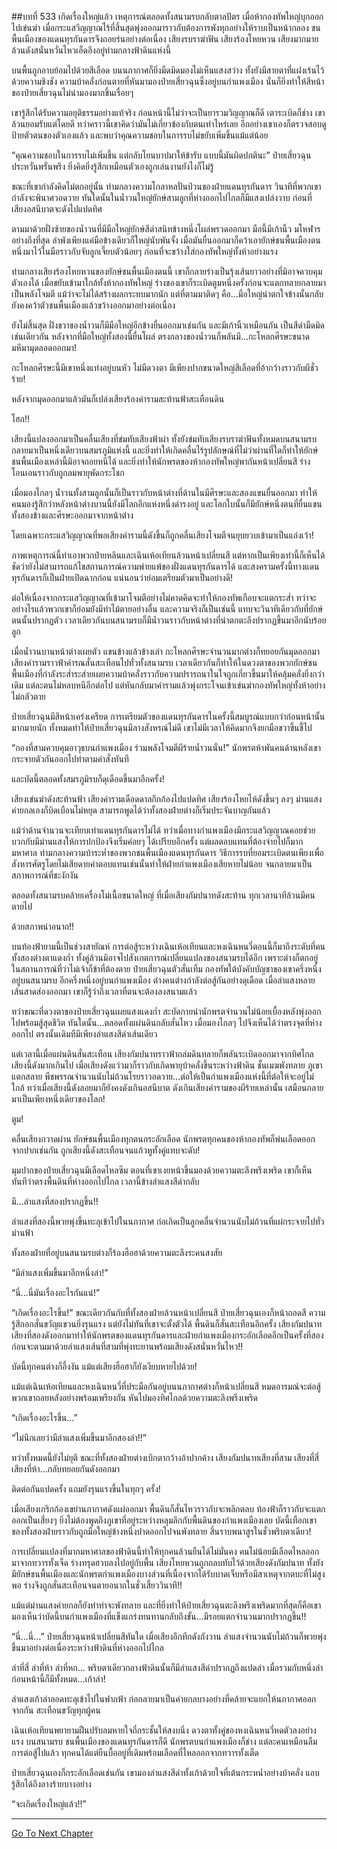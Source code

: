 ##บทที่ 533 เกิดเรื่องใหญ่แล้ว
เหตุการณ์ตลอดทั้งสนามรบกลับตาลปัตร เมื่อห้ากองทัพใหญ่บุกออกไปเข่นฆ่า เมื่อกระแสวิญญาณไร้ที่สิ้นสุดพุ่งออกมาราวกับต้องการพังทุกอย่างให้ราบเป็นหน้ากลอง ชนพื้นเมืองของแดนทุรกันดารจึงถอยร่นอย่างต่อเนื่อง เสียงรบราฆ่าฟัน เสียงร้องโหยหวน เสียงมากมายล้วนดังสนั่นหวั่นไหวเอ็ดอึงอยู่ท่ามกลางฟ้าดินแห่งนี้

บนพื้นถูกอาบย้อมไปด้วยสีเลือด บนนภากาศก็ยิ่งมืดมิดมองไม่เห็นแสงสว่าง ทั้งยังมีสายตาที่แฝงเร้นไว้ด้วยความชิงชัง ความบ้าคลั่งก่อนตายที่หันมามองป๋ายเสี่ยวฉุนซึ่งอยู่บนกำแพงเมือง นั่นก็ยิ่งทำให้สีหน้าของป๋ายเสี่ยวฉุนไม่น่ามองมากขึ้นเรื่อยๆ

เขารู้สึกได้รับความอยุติธรรมอย่างแท้จริง ก่อนหน้านี้ไม่ว่าจะเป็นยารวมวิญญาณก็ดี เตาระเบิดก็ช่าง เขาล้วนยอมรับแต่โดยดี ทว่าคราวนี้เขาคิดว่ามันไม่เกี่ยวข้องกับตนเท่าไหร่เลย อีกอย่างเขาเองก็ตรวจสอบดูป้ายตัวตนของตัวเองแล้ว และพบว่าคุณความชอบในการรบไม่ขยับเพิ่มขึ้นแม้แต่น้อย

“คุณความชอบในการรบไม่เพิ่มขึ้น แต่กลับโยนบาปมาให้ข้ารับ แบบนี้มันผิดปกตินะ” ป๋ายเสี่ยวฉุนประหวั่นพรั่นพรึง ยิ่งคิดยิ่งรู้สึกเหมือนตัวเองถูกเล่นงานยังไงก็ไม่รู้

ขณะที่เขากำลังคิดไม่ตกอยู่นั้น ท่ามกลางความโกลาหลปั่นป่วนของฝ่ายแดนทุรกันดาร วินาทีที่พวกเขากำลังจะพินาศวอดวาย ทันใดนั้นในน้ำวนใหญ่ยักษ์สามลูกที่ห่างออกไปไกลก็มีแสงเปล่งวาบ ก่อนที่เสียงอสนีบาตจะดังไปแปดทิศ

ตามมาด้วยฝั่งซ้ายของน้ำวนที่มีมือใหญ่ยักษ์สีดำสนิทข้างหนึ่งโผล่พรวดออกมา มือนี้มีเก้านิ้ว มโหฬารอย่างถึงที่สุด ลำพังเพียงแค่มือข้างเดียวก็ใหญ่นับพันจั้ง เมื่อมันยื่นออกมาก็คว้าเอายักษ์ชนพื้นเมืองตนหนึ่งมาไว้ในมือราวกับจับลูกเจี๊ยบตัวน้อยๆ ก่อนที่จะขว้างใส่กองทัพใหญ่ทั้งห้าอย่างแรง

ท่ามกลางเสียงร้องโหยหวนของยักษ์ชนพื้นเมืองตนนี้ เขาก็กลายร่างเป็นรุ้งเส้นยาวอย่างที่มิอาจควบคุมตัวเองได้ เมื่อขยับเข้ามาใกล้ทั้งห้ากองทัพใหญ่ ร่างของเขาก็ระเบิดตูมหนึ่งครั้งก่อนจะแตกทลายกลายมาเป็นพลังโจมตี แม้ว่าจะไม่ได้สร้างผลกระทบมากนัก แต่ที่ตามมาติดๆ คือ...มือใหญ่น่าตกใจข้างนั้นกลับยังคงคว้าตัวชนพื้นเมืองแล้วขว้างออกมาอย่างต่อเนื่อง

ยังไม่สิ้นสุด ฝั่งขวาของน้ำวนก็มีมือใหญ่อีกข้างยื่นออกมาเช่นกัน และมีเก้านิ้วเหมือนกัน เป็นสีดำมืดมิดเช่นเดียวกัน หลังจากที่มือใหญ่ทั้งสองนี้ยื่นโผล่ ตรงกลางของน้ำวนก็พลันมี...กะโหลกศีรษะขนาดมหึมามุดลอดออกมา!

กะโหลกศีรษะนี้มีเขาหนึ่งแท่งอยู่บนหัว ไม่มีดวงตา มีเพียงปากขนาดใหญ่สีเลือดที่อ้ากว้างราวกับผีชั่วร้าย!

หลังจากมุดออกมาแล้วมันก็เปล่งเสียงร้องคำรามสะท้านฟ้าสะเทือนดิน

โฮก!!

เสียงนี้แปลงออกมาเป็นคลื่นเสียงที่ข่มทับเสียงฟ้าผ่า ทั้งยังข่มทับเสียงรบราฆ่าฟันทั้งหมดบนสนามรบ กลายมาเป็นหนึ่งเดียวบนสมรภูมิแห่งนี้ และยิ่งทำให้เกิดคลื่นไร้รูปลักษณ์ที่ไม่ว่าผ่านที่ใดก็ทำให้ยักษ์ชนพื้นเมืองเหล่านี้มิอาจถอยหนีได้ และยิ่งทำให้นักพรตของห้ากองทัพใหญ่พากันหน้าเปลี่ยนสี ร่างโอนเอนราวกับถูกลมพายุพัดกระโชก

เมื่อมองไกลๆ น้ำวนทั้งสามลูกนั้นก็เป็นราวกับหน้าต่างที่ด้านในมีศีรษะและสองแขนยื่นออกมา ทำให้คนมองรู้สึกว่าหลังหน้าต่างบานนี้ยังมีโลกอีกแห่งหนึ่งดำรงอยู่ และโลกใบนั้นก็มียักษ์หนึ่งตนที่ยื่นแขนทั้งสองข้างและศีรษะออกมาจากหน้าต่าง

โดยเฉพาะกระแสวิญญาณที่พอเสียงคำรามนี้ดังขึ้นก็ถูกคลื่นเสียงโจมตีจนยุบยวบเข้ามาเป็นแอ่งเว้า!

ภาพเหตุการณ์นี้ทำเอาพวกป๋ายหลินและเฉินเห้อเทียนล้วนหน้าเปลี่ยนสี แต่หากเป็นเพียงเท่านี้ก็เห็นได้ชัดว่ายังไม่สามารถแก้ไขสถานการณ์ความพ่ายแพ้ของฝั่งแดนทุรกันดารได้ และสงครามครั้งนี้ทางแดนทุรกันดารก็เป็นฝ่ายเปิดฉากก่อน แน่นอนว่าย่อมเตรียมตัวมาเป็นอย่างดี!

ต่อให้เนื่องจากกระแสวิญญาณที่เข้ามาโจมตีอย่างไม่คาดคิดจะทำให้กองทัพเกือบจะแตกระส่ำ ทว่าจะอย่างไรแล้วพวกเขาก็ย่อมยังมีท่าไม้ตายอย่างอื่น และความจริงก็เป็นเช่นนี้ แทบจะวินาทีเดียวกับที่ยักษ์ตนนั้นปรากฏตัว เวลาเดียวกันบนสนามรบก็มีน้ำวนราวกับหน้าต่างที่น่าตกตะลึงปรากฏขึ้นมาอีกนับร้อยลูก

เมื่อน้ำวนบานหน้าต่างเผยตัว แขนข้างแล้วข้างเล่า กะโหลกศีรษะจำนวนมากต่างก็ทยอยกันมุดออกมา เสียงคำรามราวฟ้าคำรณสั่นสะเทือนไปทั่วทั้งสนามรบ เวลาเดียวกันก็ทำให้ในดวงตาของพวกยักษ์ชนพื้นเมืองที่กำลังระส่ำระส่ายเผยความบ้าคลั่งราวกับความปรารถนาในใจถูกเกี่ยวขึ้นมาให้คลุ้มคลั่งยิ่งกว่าเดิม แต่ละตนไม่หลบหนีอีกต่อไป แต่หันกลับมาคำรามแล้วพุ่งกระโจนเข้าเข่นฆ่ากองทัพใหญ่ทั้งห้าอย่างไม่กลัวตาย

ป๋ายเสี่ยวฉุนมีสีหน้าเคร่งเครียด การเตรียมตัวของแดนทุรกันดารในครั้งนี้สมบูรณ์แบบกว่าก่อนหน้านั้นมากมายนัก ทั้งหมดทำให้ป๋ายเสี่ยวฉุนมีลางสังหรณ์ไม่ดี เขาไม่มีเวลาให้คิดมากจึงยกมือขวาขึ้นชี้ไป

“กองที่สามควบคุมอาวุธบนกำแพงเมือง ร่วมพลังโจมตีผีร้ายน้ำวนนั่น!” นักพรตห้าพันคนด้านหลังเขากระจายตัวกันออกไปทำตามคำสั่งทันที

และบัดนี้ตลอดทั้งสมรภูมิรบก็ดุเดือดขึ้นมาอีกครั้ง!

เสียงเข่นฆ่าดังสะท้านฟ้า เสียงคำรามเดือดดาลกึกก้องไปแปดทิศ เสียงร้องโหยไห้ดังขึ้นๆ ลงๆ ม่านแสงค่ายกลเองก็บิดเบือนไม่หยุด สามารถพูดได้ว่าทั้งสองฝ่ายต่างก็เริ่มประจันบาญกันแล้ว

แม้ว่าด้านจำนวนจะเทียบเท่าแดนทุรกันดารไม่ได้ ทว่าเมื่อทางกำแพงเมืองมีกระแสวิญญาณคอยช่วย บวกกับมีม่านแสงให้การปกป้องจึงเริ่มค่อยๆ ได้เปรียบอีกครั้ง แต่ผลตอบแทนที่ต้องจ่ายไปก็มากมหาศาล
ท่ามกลางความบ้าระห่ำของพวกชนพื้นเมืองแดนทุรกันดาร วิธีการรบที่ยอมระเบิดตนเพียงเพื่อสังหารศัตรูโดยไม่เสียดายค่าตอบแทนเช่นนั้นทำให้ฝ่ายกำแพงเมืองเสียหายไม่น้อย จนกลายมาเป็นสภาพการณ์ที่ชะงักงัน

ตลอดทั้งสนามรบคล้ายเครื่องโม่เนื้อขนาดใหญ่ ที่เมื่อเสียงกัมปนาทดังสะท้าน ทุกเวลานาทีล้วนมีคนตายไป

ด้วยสภาพน่าอนาถ!!

บนท้องฟ้ายามนี้เป็นช่วงสายัณห์ การต่อสู้ระหว่างเฉินเห้อเทียนและหงเฉินหนวี่ตอนนี้ก็มาถึงระดับที่คนทั้งสองต่างตาแดงก่ำ ทั้งคู่ล้วนมิอาจไปสังเกตการณ์เปลี่ยนแปลงของสนามรบได้อีก เพราะต่างก็ตกอยู่ในสถานการณ์ที่ว่าไม่เจ้าก็ข้าที่ต้องตาย
ป๋ายเสี่ยวฉุนตัวสั่นเทิ้ม กองทัพใต้บังคับบัญชาของเขาครึ่งหนึ่งอยู่บนสนามรบ อีกครึ่งหนึ่งอยู่บนกำแพงเมือง ต่างคนต่างกำลังต่อสู้กันอย่างดุเดือด เมื่อลำแสงหลายเส้นสาดส่องออกมา เขาก็รู้ว่าถึงเวลาที่ตนจะต้องลงสนามแล้ว

ทว่าขณะที่ดวงตาของป๋ายเสี่ยวฉุนเผยแสงแดงก่ำ สะบัดกายนำนักพรตจำนวนไม่น้อยเบื้องหลังพุ่งออกไปพร้อมสู้สุดชีวิต ทันใดนั้น...ตลอดทั้งแผ่นดินกลับสั่นไหว เมื่อมองไกลๆ ไปจึงเห็นได้ว่าตรงจุดที่ห่างออกไป ตรงนั้นเดิมทีมีเพียงลำแสงสีดำเส้นเดียว

แต่เวลานี้เมื่อแผ่นดินสั่นสะเทือน เสียงกัมปนาทราวฟ้าถล่มดินทลายก็พลันระเบิดออกมาจากทิศไกล เสียงนี้ดังมากเกินไป เมื่อเสียงดังแว่วมาก็ราวกับเกิดพายุบ้าคลั่งขึ้นระหว่างฟ้าดิน ชั้นเมฆพังทลาย ภูเขาแตกสลาย พืชพรรณจำนวนนับไม่ถ้วนโรยราวอดวาย...ต่อให้เป็นกำแพงเมืองแห่งนี้ที่ต่อให้จะอยู่ไม่ใกล้ ทว่าเมื่อเสียงนี้ดังลอยมาก็ยังคงดังเกินอสนีบาต ดังเกินเสียงคำรามของผีร้ายเหล่านั้น เสมือนกลายมาเป็นเพียงหนึ่งเดียวของโลก!

ตูม!

คลื่นเสียงกวาดผ่าน ยักษ์ชนพื้นเมืองทุกตนกระอักเลือด นักพรตทุกคนของห้ากองทัพก็พ่นเลือดออกจากปากเช่นกัน ถูกเสียงนี้ดังสะเทือนจนแก้วหูทั้งคู่แทบจะดับ!

มุมปากของป๋ายเสี่ยวฉุนมีเลือดไหลซึม ตอนที่เขาเงยหน้าขึ้นมองด้วยความตะลึงพรึงเพริด เขาก็เห็นทันทีว่าตรงพื้นดินที่ห่างออกไปไกล เวลานี้ข้างลำแสงสีดำกลับ

มี...ลำแสงที่สองปรากฏขึ้น!!

ลำแสงที่สองนี้พวยพุ่งขึ้นทะลุเข้าไปในนภากาศ ก่อเกิดเป็นลูกคลื่นจำนวนนับไม่ถ้วนที่แผ่กระจายไปทั่วม่านฟ้า

ทั้งสองฝ่ายที่อยู่บนสนามรบต่างก็ร้องฮือฮาด้วยความตะลึงระคนสงสัย

“มีลำแสงเพิ่มขึ้นมาอีกหนึ่งลำ!”

“นี่...นี่มันเรื่องอะไรกันแน่!”

“เกิดเรื่องอะไรขึ้น!” ขณะเดียวกันกับที่ทั้งสองฝ่ายล้วนหน้าเปลี่ยนสี ป๋ายเสี่ยวฉุนเองก็หน้าถอดสี ความรู้สึกอกสั่นขวัญแขวนยิ่งรุนแรง แต่ยังไม่ทันที่เขาจะตั้งตัวได้ พื้นดินก็สั่นสะเทือนอีกครั้ง เสียงกัมปนาทเสียงที่สองดังออกมาทำให้นักพรตของแดนทุรกันดารและฝ่ายกำแพงเมืองกระอักเลือดอีกเป็นครั้งที่สอง ก่อนจะตามมาด้วยลำแสงเส้นที่สามที่พุ่งทะยานพร้อมเสียงดังสนั่นหวั่นไหว!!

บัดนี้ทุกคนต่างก็อึ้งงัน แม้แต่เสียงฮือฮาก็ยังเงียบหายไปด้วย!

แม้แต่เฉินเห้อเทียนและหงเฉินหนวี่ที่ประมือกันอยู่บนนภากาศต่างก็หน้าเปลี่ยนสี หมดอารมณ์จะต่อสู้ พวกเขาถอยหลังอย่างพร้อมเพรียงกัน หันไปมองทิศไกลด้วยความตะลึงพรึงเพริด

“เกิดเรื่องอะไรขึ้น...”

“ไม่นึกเลยว่ามีลำแสงเพิ่มขึ้นมาอีกสองลำ!!”

ทว่าทั้งหมดนี้ยังไม่ยุติ ขณะที่ทั้งสองฝ่ายต่างเบิกตากว้างอ้าปากค้าง เสียงกัมปนาทเสียงที่สาม เสียงที่สี่ เสียงที่ห้า...กลับทยอยกันดังออกมา

ติดต่อกันแปดครั้ง แถมยังรุนแรงขึ้นในทุกๆ ครั้ง!

เมื่อเสียงเกริกก้องเขย่านภากาศดังแผ่ออกมา พื้นดินก็สั่นไหวราวกับจะพลิกตลบ ท้องฟ้าก็ราวกับจะแตกออกเป็นเสี่ยงๆ ยิ่งไม่ต้องพูดถึงภูเขาที่อยู่ระหว่างหลุมลึกกับพื้นดินของกำแพงเมืองเลย บัดนี้เทือกเขาของทั้งสองฝ่ายราวกับถูกมือใหญ่ข้างหนึ่งปาดออกไปจนพังทลาย สิ้นราบพนาสูรในชั่วพริบตาเดียว!

การเปลี่ยนแปลงที่มากมหาศาลของฟ้าดินนี้ทำให้ทุกคนล้วนยืนได้ไม่มั่นคง คนไม่น้อยมีเลือดไหลออกมาจากทวารทั้งเจ็ด ร่างทรุดฮวบลงไปอยู่กับพื้น เสียงโหยหวนถูกกลบทับไว้ด้วยเสียงดังกัมปนาท ทั้งยังมียักษ์ชนพื้นเมืองและนักพรตกำแพงเมืองบางส่วนที่เนื่องจากได้รับบาดเจ็บหรือมีสาเหตุจากตบะที่ไม่สูงพอ ร่างจึงถูกสั่นสะเทือนจนตายอนาถในชั่วเสี้ยววินาที!!

แม้แต่ม่านแสงค่ายกลก็ยังทำท่าจะพังทลาย และที่ยิ่งทำให้ป๋ายเสี่ยวฉุนตะลึงพรึงเพริดมากที่สุดก็คือเขามองเห็นว่าบัดนี้บนกำแพงเมืองที่แข็งแกร่งทนทานกลับถึงขั้น...มีรอยแตกจำนวนมากปรากฏขึ้น!!

“นี่...นี่...” ป๋ายเสี่ยวฉุนหน้าเปลี่ยนสีทันใด เมื่อเสียงอึกทึกดังกังวาน ลำแสงจำนวนนับไม่ถ้วนก็พวยพุ่งขึ้นมาอย่างต่อเนื่องระหว่างฟ้าดินที่ห่างออกไปไกล

ลำที่สี่ ลำที่ห้า ลำที่หก... พริบตาเดียวกลางฟ้าดินนั้นก็มีลำแสงสีดำปรากฏถึงแปดลำ เมื่อรวมกับหนึ่งลำก่อนหน้านี้ก็มีทั้งหมด...เก้าลำ!

ลำแสงเก้าลำลอดทะลุเข้าไปในฟากฟ้า ก่อกลายมาเป็นค่ายกลบางอย่างที่คล้ายจะแยกให้นภากาศออกจากกัน สะเทือนขวัญทุกผู้คน

เฉินเห้อเทียนพยายามฝืนปรับลมหายใจถี่กระชั้นให้สงบนิ่ง ดวงตาทั้งคู่ของหงเฉินหนวี่หดตัวลงอย่างแรง บนสนามรบ ชนพื้นเมืองของแดนทุรกันดารก็ดี นักพรตบนกำแพงเมืองก็ช่าง แต่ละคนเหมือนลืมการต่อสู้ไปแล้ว ทุกคนได้แต่ยืนบื้ออยู่ที่เดิมพร้อมเลือดที่ไหลออกจากทวารทั้งเต็ด

ป๋ายเสี่ยวฉุนเองก็กระอักเลือดเช่นกัน เขามองลำแสงสีดำทั้งเก้าด้วยใจที่เต้นกระหน่ำอย่างบ้าคลั่ง แอบรู้สึกได้ถึงลางร้ายบางอย่าง

“จะเกิดเรื่องใหญ่แล้ว!!”

------


[Go To Next Chapter]( ./156.md)